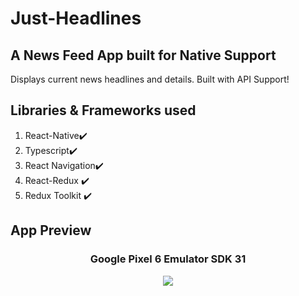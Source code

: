 # Just-Headlines

## A News Feed App built for Native Support 
Displays current news headlines and details. Built with API Support!

## Libraries & Frameworks used
<ol>
  <li>React-Native✔️</li>
  <li>Typescript✔️</li>
  <li>React Navigation✔️ </li>
  <li> React-Redux ✔️</li>
  <li> Redux Toolkit ✔️</li>
</ol>

## App Preview
<h3 align="center"> Google Pixel 6 Emulator SDK 31 </h3>
<p align="center"> 
  <img src="https://media.giphy.com/media/ZXi7LHbzdoHJT03Gkr/giphy-downsized-large.gif">
</p>

